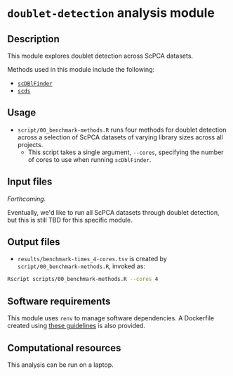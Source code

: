# `doublet-detection` analysis module

## Description

This module explores doublet detection across ScPCA datasets.

Methods used in this module include the following:

- [`scDBlFinder`](https://bioconductor.org/packages/release/bioc/html/scDblFinder.html)
- [`scds`](https://bioconductor.org/packages/release/bioc/html/scds.html)


## Usage

- `script/00_benchmark-methods.R` runs four methods for doublet detection across a selection of ScPCA datasets of varying library sizes across all projects.
  - This script takes a single argument, `--cores`, specifying the number of cores to use when running `scDblFinder`.

## Input files

_Forthcoming._

Eventually, we'd like to run all ScPCA datasets through doublet detection, but this is still TBD for this specific module.

## Output files

- `results/benchmark-times_4-cores.tsv` is created by `script/00_benchmark-methods.R`, invoked as:
```bash
Rscript scripts/00_benchmark-methods.R --cores 4
```

## Software requirements

This module uses `renv` to manage software dependencies.
A Dockerfile created using [these guidelines](https://openscpca.readthedocs.io/en/latest/software-platforms/docker/docker-images/#r-based-images) is also provided.

## Computational resources

This analysis can be run on a laptop.
